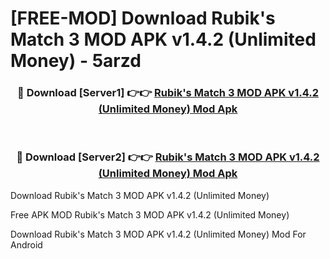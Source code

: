 # [FREE-MOD] Download Rubik's Match 3 MOD APK v1.4.2 (Unlimited Money) - 5arzd


<div align="center">
<h3>🔴 Download [Server1] 👉👉 <a href="https://apk-comot.site?title=Rubik's_Match_3_MOD_APK_v1.4.2_(Unlimited_Money)">Rubik's Match 3 MOD APK v1.4.2 (Unlimited Money) Mod Apk</a></h3><br>

<h3>🔴 Download [Server2] 👉👉 <a href="https://apk-comot.site?title=Rubik's_Match_3_MOD_APK_v1.4.2_(Unlimited_Money)">Rubik's Match 3 MOD APK v1.4.2 (Unlimited Money) Mod Apk</a></h3>
</div>



Download Rubik's Match 3 MOD APK v1.4.2 (Unlimited Money) 

Free APK MOD Rubik's Match 3 MOD APK v1.4.2 (Unlimited Money) 

Download Rubik's Match 3 MOD APK v1.4.2 (Unlimited Money) Mod For Android
